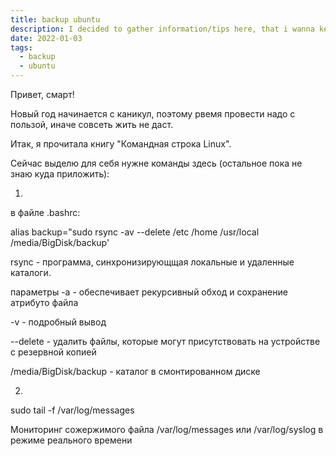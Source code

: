 ```yaml
---
title: backup ubuntu
description: I decided to gather information/tips here, that i wanna keep
date: 2022-01-03 
tags:
  - backup
  - ubuntu
---
```



Привет, смарт!

Новый год начинается с каникул, поэтому рвемя провести надо с пользой, иначе совсеть жить не даст.

Итак, я прочитала книгу "Командная строка Linux".

Сейчас выделю для себя нужне команды здесь (остальное пока не знаю куда приложить):

1)

в файле .bashrc:

alias backup="sudo rsync -av --delete /etc /home /usr/local /media/BigDisk/backup'

rsync - программа, синхронизирующщая локальные и удаленные каталоги.

параметры -а - обеспечивает рекурсивный обход и сохранение атрибуто файла

-v - подробный вывод

--delete - удалить файлы, которые могут присутствовать на устройстве с резервной копией

/media/BigDisk/backup - каталог в смонтированном диске

2)

sudo tail -f /var/log/messages

Мониторинг сожержимого файла /var/log/messages или /var/log/syslog в режиме реального времени